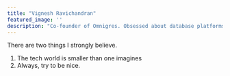 ```yaml
---
title: "Vignesh Ravichandran"
featured_image: ''
description: "Co-founder of Omnigres. Obsessed about database platforms, specifically Postgres"
---
```


There are two things I strongly believe.

1. The tech world is smaller than one imagines
2. Always, try to be nice. 